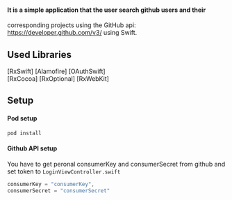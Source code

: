 #### It is a simple application that the user search  github users and their
corresponding projects using the GitHub api: https://developer.github.com/v3/ using Swift.

## Used Libraries
[RxSwift]
[Alamofire]
[OAuthSwift]  
[RxCocoa] 
[RxOptional]
[RxWebKit]

## Setup
#### Pod setup
```
pod install
```
#### Github API setup

You have to get peronal consumerKey and consumerSecret from github and set token to `LoginViewController.swift`

```LoginViewController.swift
consumerKey = "consumerKey", 
consumerSecret = "consumerSecret"
```
